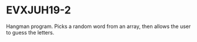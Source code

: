 # EVXJUH19-2
Hangman program. Picks a random word from an array, then allows the user to guess the letters.
